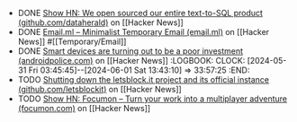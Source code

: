 - DONE [Show HN: We open sourced our entire text-to-SQL product (github.com/dataherald)](https://news.ycombinator.com/item?id=40456236) on [[Hacker News]]
- DONE [Email.ml – Minimalist Temporary Email (email.ml)](https://news.ycombinator.com/item?id=40471798) on [[Hacker News]] #[[Temporary/Email]]
- DONE [Smart devices are turning out to be a poor investment (androidpolice.com)](https://news.ycombinator.com/item?id=39888496) on [[Hacker News]]
  :LOGBOOK:
  CLOCK: [2024-05-31 Fri 03:45:45]--[2024-06-01 Sat 13:43:10] =>  33:57:25
  :END:
- TODO [Shutting down the letsblock.it project and its official instance (github.com/letsblockit)](https://news.ycombinator.com/item?id=39883328) on [[Hacker News]]
- TODO [Show HN: Focumon – Turn your work into a multiplayer adventure (focumon.com)](https://news.ycombinator.com/item?id=39886442) on [[Hacker News]]